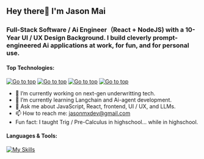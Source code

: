 ## Hey there👋 I'm Jason Mai
<a id="top"></a>

### Full-Stack Software / Ai Engineer（React + NodeJS) with a 10-Year UI / UX Design Background. I build cleverly prompt-engineered Ai applications at work, for fun, and for personal use.

#### Top Technologies:

[![Go to top](https://img.shields.io/badge/JavaScript-F7DF1E?style=for-the-badge&logo=JavaScript&logoColor=242526)](#)
[![Go to top](https://img.shields.io/badge/React-20232A?style=for-the-badge&logo=react&logoColor=white)](#)
[![Go to top](https://img.shields.io/badge/Next.js-000?logo=nextdotjs&logoColor=fff&style=for-the-badge)](#)
[![Go to top](https://img.shields.io/badge/Node.js-43853D?style=for-the-badge&logo=node.js&logoColor=white)](#)


- 🔭 I’m currently working on next-gen underwritting tech.
- 🌱 I’m currently learning Langchain and Ai-agent development.
- 💬 Ask me about JavaScript, React, frontend, UI / UX, and LLMs.
- 📫 How to reach me: jasonmxdev@gmail.com
- Fun fact: I taught Trig / Pre-Calculus in highschool... while in highschool.


#### Languages & Tools:

[![My Skills](https://skillicons.dev/icons?i=js,ts,react,redux,nextjs,nodejs,express,prisma,materialui,tailwind,bootstrap,mongodb,aws,vite,styledcomponents,jest,html,css,sass,figma,vscode,git,postman,vercel,netlify)](#)
